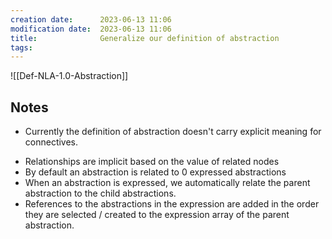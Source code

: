 ```yaml
---
creation date:		2023-06-13 11:06
modification date:	2023-06-13 11:06
title: 				Generalize our definition of abstraction
tags:
---
```

![[Def-NLA-1.0-Abstraction]]

## Notes 
* Currently the definition of abstraction doesn't carry explicit meaning for connectives. 
- Relationships are implicit based on the value of related nodes
- By default an abstraction is related to 0 expressed abstractions
- When an abstraction is expressed, we automatically relate the parent abstraction to the child abstractions.
- References to the abstractions in the expression are added in the order they are selected / created to the expression array of the parent abstraction.